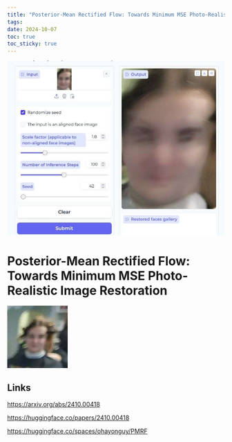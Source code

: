 ```yaml
---
title: "Posterior-Mean Rectified Flow: Towards Minimum MSE Photo-Realistic Image Restoration"
tags: 
date: 2024-10-07
toc: true
toc_sticky: true
---
```



![](../_asset/2024-10-07-Image-Restoration_image_1.jpeg)



# Posterior-Mean Rectified Flow: Towards Minimum MSE Photo-Realistic Image Restoration

![](../_asset/2024-10-07-Image-Restoration_image_2.jpeg)


## Links

https://arxiv.org/abs/2410.00418

https://huggingface.co/papers/2410.00418

https://huggingface.co/spaces/ohayonguy/PMRF

